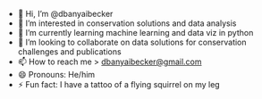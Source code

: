 - 👋 Hi, I’m @dbanyaibecker
- 👀 I’m interested in conservation solutions and data analysis
- 🌱 I’m currently learning machine learning and data viz in python 
- 💞️ I’m looking to collaborate on data solutions for conservation challenges and publications
- 📫 How to reach me > dbanyaibecker@gmail.com
- 😄 Pronouns: He/him
- ⚡ Fun fact: I have a tattoo of a flying squirrel on my leg
